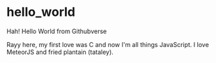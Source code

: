 # hello_world
Hah! Hello World from Githubverse

Rayy here, my first love was C and now I'm all things JavaScript. 
I love MeteorJS and fried plantain (tataley).
